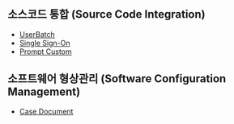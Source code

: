 ## 소스코드 통합 (Source Code Integration)
 - [UserBatch](UserBatch)
 - [Single Sign-On](SingleSign-On)
 - [Prompt Custom](PromptCustom)

## 소프트웨어 형상관리 (Software Configuration Management)
 - [Case Document](https://github.com/JUOHJANG/Document/blob/main/Case%20Document)
